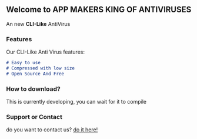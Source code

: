 ## Welcome to APP MAKERS KING OF ANTIVIRUSES

An new **CLI-Like** AntiVirus
### Features

Our CLI-Like Anti Virus features:
```markdown
# Easy to use
# Compressed with low size
# Open Source And Free

```
### How to download?

This is currently developing, you can wait for it to compile

### Support or Contact

do you want to contact us? [do it here!](https://github.com/App-Makers-Team/King-Of-Anti-Viruses/discussions)
